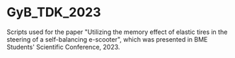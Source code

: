 # GyB_TDK_2023
Scripts used for the paper "Utilizing the memory effect of elastic tires in the steering of a self-balancing e-scooter", which was presented in BME Students' Scientific Conference, 2023.
